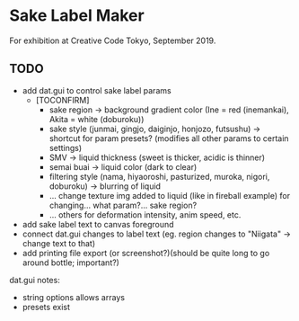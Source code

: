 # Sake Label Maker

For exhibition at Creative Code Tokyo, September 2019.

## TODO

- add dat.gui to control sake label params
  - [TOCONFIRM]
    - sake region -> background gradient color (Ine = red (inemankai), Akita = white (doburoku))
    - sake style (junmai, gingjo, daiginjo, honjozo, futsushu) -> shortcut for param presets? (modifies all other params to certain settings)
    - SMV -> liquid thickness (sweet is thicker, acidic is thinner)
    - semai buai -> liquid color (dark to clear)
    - filtering style (nama, hiyaoroshi, pasturized, muroka, nigori, doburoku) -> blurring of liquid
    - ... change texture img added to liquid (like in fireball example) for changing... what param?... sake region?
    - ... others for deformation intensity, anim speed, etc.
- add sake label text to canvas foreground
- connect dat.gui changes to label text (eg. region changes to "Niigata" -> change text to that)
- add printing file export (or screenshot?)(should be quite long to go around bottle; important?)

dat.gui notes:
- string options allows arrays
- presets exist